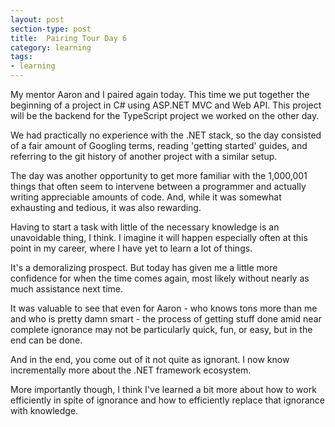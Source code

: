 ```yaml
---
layout: post
section-type: post
title:  Pairing Tour Day 6
category: learning
tags:
- learning
---
```

My mentor Aaron and I paired again today. This time we put together the beginning of a project in C# using ASP.NET MVC and Web API. This project will be the backend for the TypeScript project we worked on the other day.

We had practically no experience with the .NET stack, so the day consisted of a fair amount of Googling terms, reading 'getting started' guides, and referring to the git history of another project with a similar setup.

The day was another opportunity to get more familiar with the 1,000,001 things that often seem to intervene between a programmer and actually writing appreciable amounts of code. And, while it was somewhat exhausting and tedious, it was also rewarding.

Having to start a task with little of the necessary knowledge is an unavoidable thing, I think. I imagine it will happen especially often at this point in my career, where I have yet to learn a lot of things.

It's a demoralizing prospect. But today has given me a little more confidence for when the time comes again, most likely without nearly as much assistance next time.

It was valuable to see that even for Aaron - who knows tons more than me and who is pretty damn smart - the process of getting stuff done amid near complete ignorance may not be particularly quick, fun, or easy, but in the end can be done.

And in the end, you come out of it not quite as ignorant. I now know incrementally more about the .NET framework ecosystem.

More importantly though, I think I've learned a bit more about how to work efficiently in spite of ignorance and how to efficiently replace that ignorance with knowledge.
